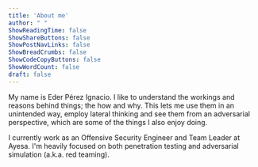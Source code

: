 ```yaml
---
title: 'About me'
author: " "
ShowReadingTime: false
ShowShareButtons: false
ShowPostNavLinks: false
ShowBreadCrumbs: false
ShowCodeCopyButtons: false
ShowWordCount: false
draft: false
---
```

My name is Eder Pérez Ignacio. I like to understand the workings and reasons behind things; the how and why. This lets me use them in an unintended way, employ lateral thinking and see them from an adversarial perspective, which are some of the things I also enjoy doing.

I currently work as an Offensive Security Engineer and Team Leader at Ayesa. I'm heavily focused on both penetration testing and adversarial simulation (a.k.a. red teaming).
